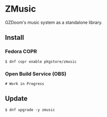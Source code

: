 # ZMusic

GZDoom's music system as a standalone library.

## Install

### Fedora COPR

```
$ dnf copr enable pkgstore/zmusic
```

### Open Build Service (OBS)

```
# Work in Progress
```

## Update

```
$ dnf upgrade -y zmusic
```
